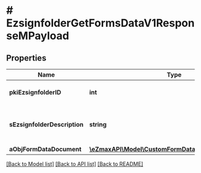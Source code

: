 # # EzsignfolderGetFormsDataV1ResponseMPayload

## Properties

Name | Type | Description | Notes
------------ | ------------- | ------------- | -------------
**pkiEzsignfolderID** | **int** | The unique ID of the Ezsignfolder |
**sEzsignfolderDescription** | **string** | The description of the Ezsign Folder |
**aObjFormDataDocument** | [**\eZmaxAPI\Model\CustomFormDataDocumentResponse[]**](CustomFormDataDocumentResponse.md) |  |

[[Back to Model list]](../../README.md#models) [[Back to API list]](../../README.md#endpoints) [[Back to README]](../../README.md)
